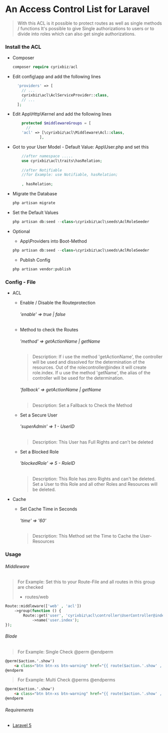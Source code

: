 # An Access Control List for Laravel

> With this ACL is it possible to protect routes as well as single methods / functions
> It's possible to give Single authorizations to users or to divide into roles which can also get single authorizations.


### Install the ACL

* Composer
    ```php
    composer require cyrixbiz/acl
    ```

* Edit config\app and add the following lines
    
    ```php
      'providers' => [
        // ...
        cyrixbiz\acl\AclServiceProvider::class,
        // ...
      ];
    ```

* Edit App\Http\Kernel and add the following lines

    ```php
        protected $middlewareGroups = [
          //
        'acl' => [\cyrixbiz\acl\Middleware\Acl::class,
                ],
    ```

*  Got to your User Model - Default Value: App\User.php and set this
    
    ```php
        //after namespace .....
        use cyrixbiz\acl\traits\hasRelation;
        
        //after Notifiable
        //for Example: use Notifiable, hasRelation;
        
        , hasRelation;
    ```

* Migrate the Database

    ```php
    php artisan migrate
    ```

* Set the Default Values

    ```php
    php artisan db:seed --class=\cyrixbiz\acl\seeds\AclRoleSeeder
    ```

* Optional 
    - App\Providers into Boot-Method
    ```php
    php artisan db:seed --class=\cyrixbiz\acl\seeds\AclRoleSeeder
    ```

    - Publish Config
    ```php
    php artisan vendor:publish
    ```

### Config - File

* ACL

    *  Enable / Disable the Routeprotection
    
        ###### 'enable' => true | false
        
    * Method to check the Routes
    
        ###### 'method' => getActionName | getName
        > Description: If i use the method 'getActionName', the controller will be used and dissolved for the determination
         of the resources.
         Out of the rolecontroller@index it will create role.index.
         If u use the method 'getName', the alias of the controller will be used  for the determination.
    
        ###### 'fallback' => getActionName | getName
        > Description: Set a Fallback to Check the Method    
    
    * Set a Secure User
        ###### 'superAdmin' => 1 - UserID
        > Description: This User has Full Rights and can't be deleted
        
    * Set a Blocked Role
        ###### 'blockedRole' => 5 - RoleID
        > Description: This Role has zero Rights and can't be deleted. 
        Set a User to this Role and all other Roles and Resources will be deleted.       
        
* Cache

    * Set Cache Time in Seconds
        ###### 'time' => '60'
        > Description: This Method set the Time to Cache the User-Resources
        

### Usage

###### Middleware
> For Example: Set this to your Route-File and all routes in this group are checked
>  - routes/web

```php
Route::middleware(['web' , 'acl'])
    ->group(function () {
        Route::get('user', 'cyrixbiz\acl\controller\UserController@index')
            ->name('user.index');
});
```

###### Blade
> For Example: Single Check @perm @endperm

```html
@perm($action.'.show')
    <a class="btn btn-xs btn-warning" href="{{ route($action.'.show' , $value->id) }}"> <i class="fa fa-btn fa-edit"></i>Anzeigen</a>
@endperm
```

> For Example: Multi Check @perms @endperms

```html
@perm($action.'.show')
    <a class="btn btn-xs btn-warning" href="{{ route($action.'.show' , $value->id) }}"> <i class="fa fa-btn fa-edit"></i>Anzeigen</a>
@endperm
```

###### Requirements

- <a href="http://laravel.com/docs/5.7">Laravel 5</a>